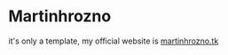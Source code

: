 
<h1>Martinhrozno</h1>
it's only a template, my official website is <a href="https://www.martinhrozno.tk">martinhrozno.tk</a>
